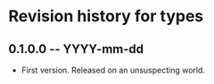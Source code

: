 # Revision history for types

## 0.1.0.0 -- YYYY-mm-dd

* First version. Released on an unsuspecting world.
